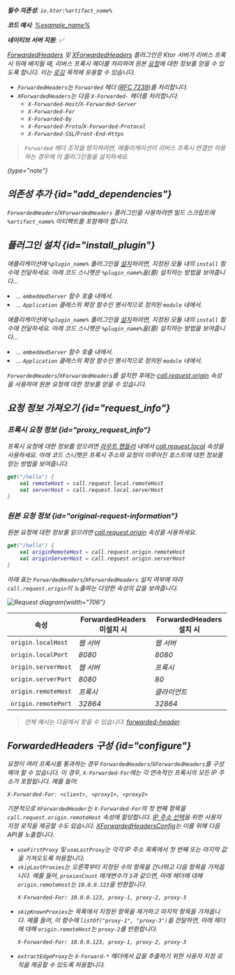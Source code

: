 [//]: # (title: 포워디드 헤더)

<show-structure for="chapter" depth="2"/>
<primary-label ref="server-plugin"/>

<var name="artifact_name" value="ktor-server-forwarded-header"/>
<var name="package_name" value="io.ktor.server.plugins.forwardedheaders"/>

<tldr>
<p>
<b>필수 의존성</b>: <code>io.ktor:%artifact_name%</code>
</p>
<var name="example_name" value="forwarded-header"/>
<p>
    <b>코드 예시</b>:
    <a href="https://github.com/ktorio/ktor-documentation/tree/%ktor_version%/codeSnippets/snippets/%example_name%">
        %example_name%
    </a>
</p>
<p>
    <b><Links href="/ktor/server-native" summary="Ktor supports Kotlin/Native and allows you to run a server without an additional runtime or virtual machine.">네이티브 서버</Links> 지원</b>: ✅
</p>
</tldr>

[ForwardedHeaders](https://api.ktor.io/ktor-server-forwarded-header/io.ktor.server.plugins.forwardedheaders/-forwarded-headers.html) 및 [XForwardedHeaders](https://api.ktor.io/ktor-server-forwarded-header/io.ktor.server.plugins.forwardedheaders/-x-forwarded-headers.html) 플러그인은 Ktor 서버가 리버스 프록시 뒤에 배치될 때, 리버스 프록시 헤더를 처리하여 원본 [요청](server-requests.md)에 대한 정보를 얻을 수 있도록 합니다. 이는 [로깅](server-logging.md) 목적에 유용할 수 있습니다.

*   `ForwardedHeaders`는 `Forwarded` 헤더 ([RFC 7239](https://tools.ietf.org/html/rfc7239))를 처리합니다.
*   `XForwardedHeaders`는 다음 `X-Forwarded-` 헤더를 처리합니다.
    *   `X-Forwarded-Host`/`X-Forwarded-Server`
    *   `X-Forwarded-For`
    *   `X-Forwarded-By`
    *   `X-Forwarded-Proto`/`X-Forwarded-Protocol`
    *   `X-Forwarded-SSL`/`Front-End-Https`

> `Forwarded` 헤더 조작을 방지하려면, 애플리케이션이 리버스 프록시 연결만 허용하는 경우에 이 플러그인들을 설치하세요.
> 
{type="note"}

## 의존성 추가 {id="add_dependencies"}
`ForwardedHeaders`/`XForwardedHeaders` 플러그인을 사용하려면 빌드 스크립트에 `%artifact_name%` 아티팩트를 포함해야 합니다.

<Tabs group="languages">
    <TabItem title="Gradle (Kotlin)" group-key="kotlin">
        <code-block lang="Kotlin" code="            implementation(&quot;io.ktor:%artifact_name%:$ktor_version&quot;)"/>
    </TabItem>
    <TabItem title="Gradle (Groovy)" group-key="groovy">
        <code-block lang="Groovy" code="            implementation &quot;io.ktor:%artifact_name%:$ktor_version&quot;"/>
    </TabItem>
    <TabItem title="Maven" group-key="maven">
        <code-block lang="XML" code="            &lt;dependency&gt;&#10;                &lt;groupId&gt;io.ktor&lt;/groupId&gt;&#10;                &lt;artifactId&gt;%artifact_name%-jvm&lt;/artifactId&gt;&#10;                &lt;version&gt;${ktor_version}&lt;/version&gt;&#10;            &lt;/dependency&gt;"/>
    </TabItem>
</Tabs>

## 플러그인 설치 {id="install_plugin"}

<Tabs>
<TabItem title="ForwardedHeader">

<var name="plugin_name" value="ForwardedHeaders"/>
<p>
    애플리케이션에 <code>%plugin_name%</code> 플러그인을 <a href="#install">설치</a>하려면,
    지정된 <Links href="/ktor/server-modules" summary="Modules allow you to structure your application by grouping routes.">모듈</Links> 내의 <code>install</code> 함수에 전달하세요.
    아래 코드 스니펫은 <code>%plugin_name%</code>을(를) 설치하는 방법을 보여줍니다...
</p>
<list>
    <li>
        ... <code>embeddedServer</code> 함수 호출 내에서.
    </li>
    <li>
        ... <code>Application</code> 클래스의 확장 함수인 명시적으로 정의된 <code>module</code> 내에서.
    </li>
</list>
<Tabs>
    <TabItem title="embeddedServer">
        <code-block lang="kotlin" code="            import io.ktor.server.engine.*&#10;            import io.ktor.server.netty.*&#10;            import io.ktor.server.application.*&#10;            import %package_name%.*&#10;&#10;            fun main() {&#10;                embeddedServer(Netty, port = 8080) {&#10;                    install(%plugin_name%)&#10;                    // ...&#10;                }.start(wait = true)&#10;            }"/>
    </TabItem>
    <TabItem title="module">
        <code-block lang="kotlin" code="            import io.ktor.server.application.*&#10;            import %package_name%.*&#10;            // ...&#10;            fun Application.module() {&#10;                install(%plugin_name%)&#10;                // ...&#10;            }"/>
    </TabItem>
</Tabs>

</TabItem>

<TabItem title="XForwardedHeader">

<var name="plugin_name" value="XForwardedHeaders"/>
<p>
    애플리케이션에 <code>%plugin_name%</code> 플러그인을 <a href="#install">설치</a>하려면,
    지정된 <Links href="/ktor/server-modules" summary="Modules allow you to structure your application by grouping routes.">모듈</Links> 내의 <code>install</code> 함수에 전달하세요.
    아래 코드 스니펫은 <code>%plugin_name%</code>을(를) 설치하는 방법을 보여줍니다...
</p>
<list>
    <li>
        ... <code>embeddedServer</code> 함수 호출 내에서.
    </li>
    <li>
        ... <code>Application</code> 클래스의 확장 함수인 명시적으로 정의된 <code>module</code> 내에서.
    </li>
</list>
<Tabs>
    <TabItem title="embeddedServer">
        <code-block lang="kotlin" code="            import io.ktor.server.engine.*&#10;            import io.ktor.server.netty.*&#10;            import io.ktor.server.application.*&#10;            import %package_name%.*&#10;&#10;            fun main() {&#10;                embeddedServer(Netty, port = 8080) {&#10;                    install(%plugin_name%)&#10;                    // ...&#10;                }.start(wait = true)&#10;            }"/>
    </TabItem>
    <TabItem title="module">
        <code-block lang="kotlin" code="            import io.ktor.server.application.*&#10;            import %package_name%.*&#10;            // ...&#10;            fun Application.module() {&#10;                install(%plugin_name%)&#10;                // ...&#10;            }"/>
    </TabItem>
</Tabs>

</TabItem>
</Tabs>

`ForwardedHeaders`/`XForwardedHeaders`를 설치한 후에는
[call.request.origin](#request_info) 속성을 사용하여 원본 요청에 대한 정보를 얻을 수 있습니다.

## 요청 정보 가져오기 {id="request_info"}

### 프록시 요청 정보 {id="proxy_request_info"}

프록시 요청에 대한 정보를 얻으려면 [라우트 핸들러](server-routing.md#define_route) 내에서 [call.request.local](https://api.ktor.io/ktor-server-core/io.ktor.server.request/-application-request/local.html) 속성을 사용하세요.
아래 코드 스니펫은 프록시 주소와 요청이 이루어진 호스트에 대한 정보를 얻는 방법을 보여줍니다.

```kotlin
get("/hello") {
    val remoteHost = call.request.local.remoteHost
    val serverHost = call.request.local.serverHost
}
```

### 원본 요청 정보 {id="original-request-information"}

원본 요청에 대한 정보를 읽으려면 [call.request.origin](https://api.ktor.io/ktor-server-core/io.ktor.server.plugins/origin.html) 속성을 사용하세요.

```kotlin
get("/hello") {
    val originRemoteHost = call.request.origin.remoteHost
    val originServerHost = call.request.origin.serverHost
}
```

아래 표는 `ForwardedHeaders`/`XForwardedHeaders` 설치 여부에 따라 `call.request.origin`이 노출하는 다양한 속성의 값을 보여줍니다.

![Request diagram](forwarded-headers.png){width="706"}

| 속성                   | ForwardedHeaders 미설치 시 | ForwardedHeaders 설치 시 |
|------------------------|--------------------------|-----------------------|
| `origin.localHost`     | _웹 서버_                  | _웹 서버_               |
| `origin.localPort`     | _8080_                   | _8080_                |
| `origin.serverHost`    | _웹 서버_                  | _프록시_                |
| `origin.serverPort`    | _8080_                   | _80_                  |
| `origin.remoteHost`    | _프록시_                  | _클라이언트_              |
| `origin.remotePort`    | _32864_                  | _32864_               |

> 전체 예시는 다음에서 찾을 수 있습니다: [forwarded-header](https://github.com/ktorio/ktor-documentation/tree/%ktor_version%/codeSnippets/snippets/forwarded-header).

## ForwardedHeaders 구성 {id="configure"}

요청이 여러 프록시를 통과하는 경우 `ForwardedHeaders`/`XForwardedHeaders`를 구성해야 할 수 있습니다.
이 경우, `X-Forwarded-For`에는 각 연속적인 프록시의 모든 IP 주소가 포함됩니다. 예를 들어:

```HTTP
X-Forwarded-For: <client>, <proxy1>, <proxy2>
```

기본적으로 `XForwardedHeader`는 `X-Forwarded-For`의 첫 번째 항목을 `call.request.origin.remoteHost` 속성에 할당합니다.
[IP 주소 선택](https://developer.mozilla.org/en-US/docs/Web/HTTP/Headers/X-Forwarded-For#selecting_an_ip_address)을 위한 사용자 지정 로직을 제공할 수도 있습니다.
[XForwardedHeadersConfig](https://api.ktor.io/ktor-server-forwarded-header/io.ktor.server.plugins.forwardedheaders/-x-forwarded-headers-config/index.html)는 이를 위해 다음 API를 노출합니다.

*   `useFirstProxy` 및 `useLastProxy`는 각각 IP 주소 목록에서 첫 번째 또는 마지막 값을 가져오도록 허용합니다.
*   `skipLastProxies`는 오른쪽부터 지정된 수의 항목을 건너뛰고 다음 항목을 가져옵니다.
    예를 들어, `proxiesCount` 매개변수가 `3`과 같으면, 아래 헤더에 대해 `origin.remoteHost`는 `10.0.0.123`을 반환합니다.
    ```HTTP
    X-Forwarded-For: 10.0.0.123, proxy-1, proxy-2, proxy-3
    ```
*   `skipKnownProxies`는 목록에서 지정된 항목을 제거하고 마지막 항목을 가져옵니다.
    예를 들어, 이 함수에 `listOf("proxy-1", "proxy-3")`을 전달하면, 아래 헤더에 대해 `origin.remoteHost`는 `proxy-2`를 반환합니다.
    ```HTTP
    X-Forwarded-For: 10.0.0.123, proxy-1, proxy-2, proxy-3
    ```
*   `extractEdgeProxy`는 `X-Forward-*` 헤더에서 값을 추출하기 위한 사용자 지정 로직을 제공할 수 있도록 허용합니다.